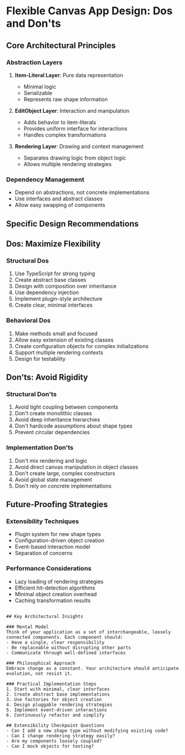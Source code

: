 # Flexible Canvas App Design: Dos and Don'ts

## Core Architectural Principles

### Abstraction Layers
1. **Item-Literal Layer**: Pure data representation
   - Minimal logic
   - Serializable
   - Represents raw shape information

2. **EditObject Layer**: Interaction and manipulation
   - Adds behavior to item-literals
   - Provides uniform interface for interactions
   - Handles complex transformations

3. **Rendering Layer**: Drawing and context management
   - Separates drawing logic from object logic
   - Allows multiple rendering strategies

### Dependency Management
- Depend on abstractions, not concrete implementations
- Use interfaces and abstract classes
- Allow easy swapping of components

## Specific Design Recommendations


## Dos: Maximize Flexibility

### Structural Dos
1. Use TypeScript for strong typing
2. Create abstract base classes
3. Design with composition over inheritance
4. Use dependency injection
5. Implement plugin-style architecture
6. Create clear, minimal interfaces

### Behavioral Dos
1. Make methods small and focused
2. Allow easy extension of existing classes
3. Create configuration objects for complex initializations
4. Support multiple rendering contexts
5. Design for testability

## Don'ts: Avoid Rigidity

### Structural Don'ts
1. Avoid tight coupling between components
2. Don't create monolithic classes
3. Avoid deep inheritance hierarchies
4. Don't hardcode assumptions about shape types
5. Prevent circular dependencies

### Implementation Don'ts
1. Don't mix rendering and logic
2. Avoid direct canvas manipulation in object classes
3. Don't create large, complex constructors
4. Avoid global state management
5. Don't rely on concrete implementations

## Future-Proofing Strategies

### Extensibility Techniques
- Plugin system for new shape types
- Configuration-driven object creation
- Event-based interaction model
- Separation of concerns

### Performance Considerations
- Lazy loading of rendering strategies
- Efficient hit-detection algorithms
- Minimal object creation overhead
- Caching transformation results
```

## Key Architectural Insights

### Mental Model
Think of your application as a set of interchangeable, loosely connected components. Each component should:
- Have a single, clear responsibility
- Be replaceable without disrupting other parts
- Communicate through well-defined interfaces

### Philosophical Approach
Embrace change as a constant. Your architecture should anticipate evolution, not resist it.

### Practical Implementation Steps
1. Start with minimal, clear interfaces
2. Create abstract base implementations
3. Use factories for object creation
4. Design pluggable rendering strategies
5. Implement event-driven interactions
6. Continuously refactor and simplify

## Extensibility Checkpoint Questions
- Can I add a new shape type without modifying existing code?
- Can I change rendering strategy easily?
- Are my components loosely coupled?
- Can I mock objects for testing?